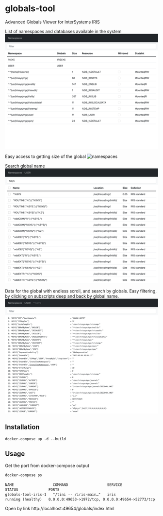 globals-tool
====

Advanced Globals Viewer for InterSystems IRIS

List of namespaces and databases available in the system
![namespaces](https://raw.githubusercontent.com/caretdev/globals-tool/main/images/namespaces.png)

Easy access to getting size of the global
![namespaces](https://raw.githubusercontent.com/caretdev/globals-tool/main/images/globaltop.png)

Search  global name
![namespaces](https://raw.githubusercontent.com/caretdev/globals-tool/main/images/search.png)

Data for the global with endless scroll, and search by globals. Easy filtering, by clicking on subscripts deep and back by global name.
![namespaces](https://raw.githubusercontent.com/caretdev/globals-tool/main/images/global.png)

Installation
----

```shell
docker-compose up -d --build
```

Usage
----

Get the port from docker-compose output
```shell
docker-compose ps

NAME                  COMMAND                  SERVICE             STATUS              PORTS
globals-tool-iris-1   "/tini -- /iris-main…"   iris                running (healthy)   0.0.0.0:49653->1972/tcp, 0.0.0.0:49654->52773/tcp
```

Open by link http://localhost:49654/globals/index.html
